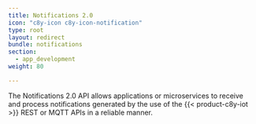 ```yaml
---
title: Notifications 2.0
icon: "c8y-icon c8y-icon-notification"
type: root
layout: redirect
bundle: notifications
section:
  - app_development
weight: 80

---
```


The Notifications 2.0 API allows applications or microservices to receive and process notifications generated by the use of the {{< product-c8y-iot >}} REST or MQTT APIs in a reliable manner.

